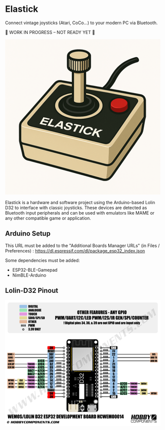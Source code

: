 # Elastick

Connect vintage joysticks (Atari, CoCo...) to your modern PC via Bluetooth.

🚧 WORK IN PROGRESS – NOT READY YET 🚧



![elastick_logo.png](elastick_logo.png)

Elastick is a hardware and software project using the Arduino-based Lolin D32 to interface with classic joysticks. These devices are detected as Bluetooth input peripherals and can be used with emulators like MAME or any other compatible game or application.

## Arduino Setup

This URL must be added to the "Additional Boards Manager URLs" (in Files / Preferences) : https://dl.espressif.com/dl/package_esp32_index.json

Some dependencies must be added:

- ESP32-BLE-Gamepad
- NimBLE-Arduino

## Lolin-D32 Pinout

![LolinD32_pinout.png](LolinD32_pinout.png)
